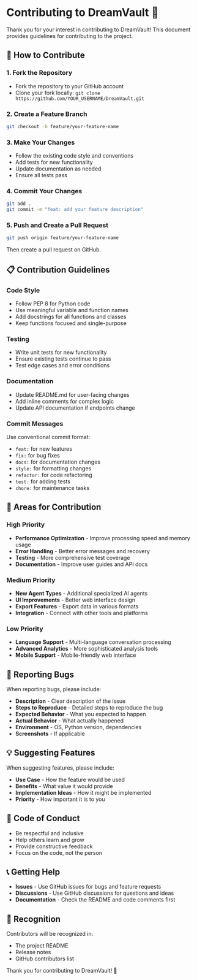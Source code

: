 # Contributing to DreamVault 🤝

Thank you for your interest in contributing to DreamVault! This document provides guidelines for contributing to the project.

## 🚀 How to Contribute

### 1. **Fork the Repository**
- Fork the repository to your GitHub account
- Clone your fork locally: `git clone https://github.com/YOUR_USERNAME/DreamVault.git`

### 2. **Create a Feature Branch**
```bash
git checkout -b feature/your-feature-name
```

### 3. **Make Your Changes**
- Follow the existing code style and conventions
- Add tests for new functionality
- Update documentation as needed
- Ensure all tests pass

### 4. **Commit Your Changes**
```bash
git add .
git commit -m "feat: add your feature description"
```

### 5. **Push and Create a Pull Request**
```bash
git push origin feature/your-feature-name
```
Then create a pull request on GitHub.

## 📋 Contribution Guidelines

### **Code Style**
- Follow PEP 8 for Python code
- Use meaningful variable and function names
- Add docstrings for all functions and classes
- Keep functions focused and single-purpose

### **Testing**
- Write unit tests for new functionality
- Ensure existing tests continue to pass
- Test edge cases and error conditions

### **Documentation**
- Update README.md for user-facing changes
- Add inline comments for complex logic
- Update API documentation if endpoints change

### **Commit Messages**
Use conventional commit format:
- `feat:` for new features
- `fix:` for bug fixes
- `docs:` for documentation changes
- `style:` for formatting changes
- `refactor:` for code refactoring
- `test:` for adding tests
- `chore:` for maintenance tasks

## 🎯 Areas for Contribution

### **High Priority**
- **Performance Optimization** - Improve processing speed and memory usage
- **Error Handling** - Better error messages and recovery
- **Testing** - More comprehensive test coverage
- **Documentation** - Improve user guides and API docs

### **Medium Priority**
- **New Agent Types** - Additional specialized AI agents
- **UI Improvements** - Better web interface design
- **Export Features** - Export data in various formats
- **Integration** - Connect with other tools and platforms

### **Low Priority**
- **Language Support** - Multi-language conversation processing
- **Advanced Analytics** - More sophisticated analysis tools
- **Mobile Support** - Mobile-friendly web interface

## 🐛 Reporting Bugs

When reporting bugs, please include:
- **Description** - Clear description of the issue
- **Steps to Reproduce** - Detailed steps to reproduce the bug
- **Expected Behavior** - What you expected to happen
- **Actual Behavior** - What actually happened
- **Environment** - OS, Python version, dependencies
- **Screenshots** - If applicable

## 💡 Suggesting Features

When suggesting features, please include:
- **Use Case** - How the feature would be used
- **Benefits** - What value it would provide
- **Implementation Ideas** - How it might be implemented
- **Priority** - How important it is to you

## 🤝 Code of Conduct

- Be respectful and inclusive
- Help others learn and grow
- Provide constructive feedback
- Focus on the code, not the person

## 📞 Getting Help

- **Issues** - Use GitHub issues for bugs and feature requests
- **Discussions** - Use GitHub discussions for questions and ideas
- **Documentation** - Check the README and code comments first

## 🎉 Recognition

Contributors will be recognized in:
- The project README
- Release notes
- GitHub contributors list

Thank you for contributing to DreamVault! 🚀 